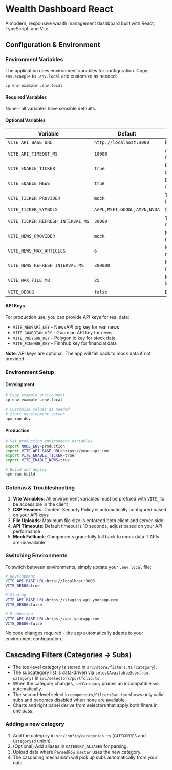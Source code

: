 # Wealth Dashboard React

A modern, responsive wealth management dashboard built with React, TypeScript, and Vite.

## Configuration & Environment

### Environment Variables

The application uses environment variables for configuration. Copy `env.example` to `.env.local` and customize as needed:

```bash
cp env.example .env.local
```

#### Required Variables

None - all variables have sensible defaults.

#### Optional Variables

| Variable | Default | Description |
|----------|---------|-------------|
| `VITE_API_BASE_URL` | `http://localhost:3000` | Base URL for API calls |
| `VITE_API_TIMEOUT_MS` | `10000` | API request timeout in milliseconds |
| `VITE_ENABLE_TICKER` | `true` | Enable stock ticker component |
| `VITE_ENABLE_NEWS` | `true` | Enable news hub component |
| `VITE_TICKER_PROVIDER` | `mock` | Ticker data provider (mock/polygon/finnhub) |
| `VITE_TICKER_SYMBOLS` | `AAPL,MSFT,GOOGL,AMZN,NVDA` | Stock symbols to display |
| `VITE_TICKER_REFRESH_INTERVAL_MS` | `30000` | Ticker refresh interval in milliseconds |
| `VITE_NEWS_PROVIDER` | `mock` | News data provider (mock/newsapi/guardian) |
| `VITE_NEWS_MAX_ARTICLES` | `6` | Maximum number of news articles to display |
| `VITE_NEWS_REFRESH_INTERVAL_MS` | `300000` | News refresh interval in milliseconds |
| `VITE_MAX_FILE_MB` | `25` | Maximum file upload size in MB |
| `VITE_DEBUG` | `false` | Enable debug logging |

#### API Keys

For production use, you can provide API keys for real data:

- `VITE_NEWSAPI_KEY` - NewsAPI.org key for real news
- `VITE_GUARDIAN_KEY` - Guardian API key for news
- `VITE_POLYGON_KEY` - Polygon.io key for stock data
- `VITE_FINNHUB_KEY` - Finnhub key for financial data

**Note**: API keys are optional. The app will fall back to mock data if not provided.

### Environment Setup

#### Development
```bash
# Copy example environment
cp env.example .env.local

# Customize values as needed
# Start development server
npm run dev
```

#### Production
```bash
# Set production environment variables
export NODE_ENV=production
export VITE_API_BASE_URL=https://your-api.com
export VITE_ENABLE_TICKER=true
export VITE_ENABLE_NEWS=true

# Build and deploy
npm run build
```

### Gotchas & Troubleshooting

1. **Vite Variables**: All environment variables must be prefixed with `VITE_` to be accessible in the client
2. **CSP Headers**: Content Security Policy is automatically configured based on your API keys
3. **File Uploads**: Maximum file size is enforced both client and server-side
4. **API Timeouts**: Default timeout is 10 seconds, adjust based on your API performance
5. **Mock Fallback**: Components gracefully fall back to mock data if APIs are unavailable

### Switching Environments

To switch between environments, simply update your `.env.local` file:

```bash
# Development
VITE_API_BASE_URL=http://localhost:3000
VITE_DEBUG=true

# Staging
VITE_API_BASE_URL=https://staging-api.yourapp.com
VITE_DEBUG=false

# Production
VITE_API_BASE_URL=https://api.yourapp.com
VITE_DEBUG=false
```

No code changes required - the app automatically adapts to your environment configuration.

## Cascading Filters (Categories → Subs)

- The top-level category is stored in `src/store/filters.ts` (`category`).
- The subcategory list is data-driven via `selectAvailableSubs(raw, category)` in `src/selectors/portfolio.ts`.
- When the category changes, `setCategory` prunes an incompatible `sub` automatically.
- The second-level select in `components/FiltersBar.tsx` shows only valid subs and becomes disabled when none are available.
- Charts and right panel derive from selectors that apply both filters in one pass.

### Adding a new category
1. Add the category in `src/config/categories.ts` (`CATEGORIES` and `CategoryId` union).
2. (Optional) Add aliases in `CATEGORY_ALIASES` for parsing.
3. Upload data where `ParsedRow.master` uses the new category.
4. The cascading mechanism will pick up subs automatically from your data.
